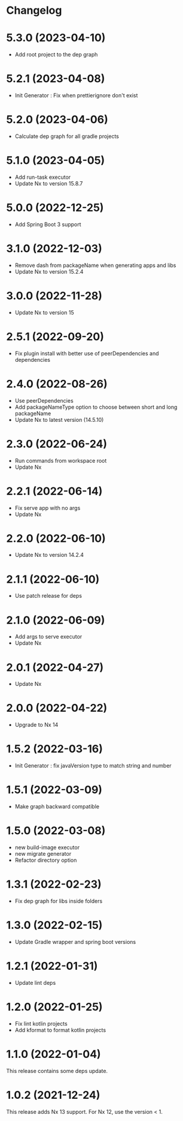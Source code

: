 # Changelog

# 5.3.0 (2023-04-10)

- Add root project to the dep graph

# 5.2.1 (2023-04-08)

- Init Generator : Fix when prettierignore don't exist

# 5.2.0 (2023-04-06)

- Calculate dep graph for all gradle projects

# 5.1.0 (2023-04-05)

- Add run-task executor
- Update Nx to version 15.8.7

# 5.0.0 (2022-12-25)

- Add Spring Boot 3 support

# 3.1.0 (2022-12-03)

- Remove dash from packageName when generating apps and libs
- Update Nx to version 15.2.4

# 3.0.0 (2022-11-28)

- Update Nx to version 15

# 2.5.1 (2022-09-20)

- Fix plugin install with better use of peerDependencies and dependencies

# 2.4.0 (2022-08-26)

- Use peerDependencies
- Add packageNameType option to choose between short and long packageName
- Update Nx to latest version (14.5.10)

# 2.3.0 (2022-06-24)

- Run commands from workspace root
- Update Nx

# 2.2.1 (2022-06-14)

- Fix serve app with no args
- Update Nx

# 2.2.0 (2022-06-10)

- Update Nx to version 14.2.4

# 2.1.1 (2022-06-10)

- Use patch release for deps

# 2.1.0 (2022-06-09)

- Add args to serve executor
- Update Nx

# 2.0.1 (2022-04-27)

- Update Nx

# 2.0.0 (2022-04-22)

- Upgrade to Nx 14

# 1.5.2 (2022-03-16)

- Init Generator : fix javaVersion type to match string and number

# 1.5.1 (2022-03-09)

- Make graph backward compatible

# 1.5.0 (2022-03-08)

- new build-image executor
- new migrate generator
- Refactor directory option

# 1.3.1 (2022-02-23)

- Fix dep graph for libs inside folders

# 1.3.0 (2022-02-15)

- Update Gradle wrapper and spring boot versions

# 1.2.1 (2022-01-31)

- Update lint deps

# 1.2.0 (2022-01-25)

- Fix lint kotlin projects
- Add kformat to format kotlin projects

# 1.1.0 (2022-01-04)

This release contains some deps update.

# 1.0.2 (2021-12-24)

This release adds Nx 13 support.
For Nx 12, use the version < 1.
